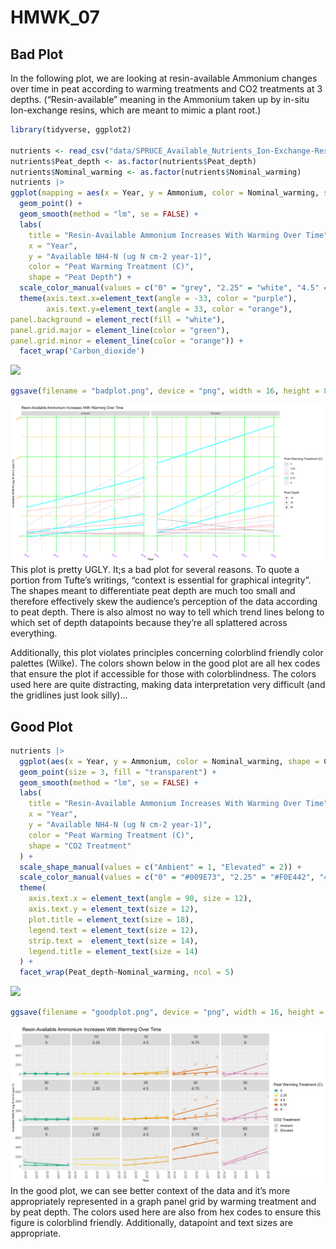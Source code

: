 # HMWK_07

## Bad Plot

In the following plot, we are looking at resin-available Ammonium
changes over time in peat according to warming treatments and CO2
treatments at 3 depths. (“Resin-available” meaning in the Ammonium taken
up by in-situ Ion-exchange resins, which are meant to mimic a plant
root.)

``` r
library(tidyverse, ggplot2)

nutrients <- read_csv("data/SPRUCE_Available_Nutrients_Ion-Exchange-Resins_Annual_2014-2018.csv")
nutrients$Peat_depth <- as.factor(nutrients$Peat_depth)
nutrients$Nominal_warming <- as.factor(nutrients$Nominal_warming)
nutrients |>
ggplot(mapping = aes(x = Year, y = Ammonium, color = Nominal_warming, shape = Peat_depth)) +
  geom_point() +
  geom_smooth(method = "lm", se = FALSE) + 
  labs(
    title = "Resin-Available Ammonium Increases With Warming Over Time",
    x = "Year",
    y = "Available NH4-N (ug N cm-2 year-1)",
    color = "Peat Warming Treatment (C)",
    shape = "Peat Depth") + 
  scale_color_manual(values = c("0" = "grey", "2.25" = "white", "4.5" = "pink", "6.75" = "cyan", "9" = "lavender")) +
  theme(axis.text.x=element_text(angle = -33, color = "purple"),
        axis.text.y=element_text(angle = 33, color = "orange"), 
panel.background = element_rect(fill = "white"),
panel.grid.major = element_line(color = "green"),   
panel.grid.minor = element_line(color = "orange")) +
  facet_wrap('Carbon_dioxide')
```

![](HMWK_07_files/figure-commonmark/unnamed-chunk-1-1.png)

``` r
ggsave(filename = "badplot.png", device = "png", width = 16, height = 8)
```
![](badplot.png) 
This plot is pretty UGLY. It;s a bad plot for several reasons. To quote
a portion from Tufte’s writings, “context is essential for graphical
integrity”. The shapes meant to differentiate peat depth are much too
small and therefore effectively skew the audience’s perception of the
data according to peat depth. There is also almost no way to tell which
trend lines belong to which set of depth datapoints because they’re all
splattered across everything.

Additionally, this plot violates principles concerning colorblind
friendly color palettes (Wilke). The colors shown below in the good plot
are all hex codes that ensure the plot if accessible for those with
colorblindness. The colors used here are quite distracting, making data
interpretation very difficult (and the gridlines just look silly)…

## Good Plot

``` r
nutrients |>
  ggplot(aes(x = Year, y = Ammonium, color = Nominal_warming, shape = Carbon_dioxide)) +
  geom_point(size = 3, fill = "transparent") +
  geom_smooth(method = "lm", se = FALSE) + 
  labs(
    title = "Resin-Available Ammonium Increases With Warming Over Time",
    x = "Year",
    y = "Available NH4-N (ug N cm-2 year-1)",
    color = "Peat Warming Treatment (C)",
    shape = "CO2 Treatment"
  ) +
  scale_shape_manual(values = c("Ambient" = 1, "Elevated" = 2)) + 
  scale_color_manual(values = c("0" = "#009E73", "2.25" = "#F0E442", "4.5" = "#E69F00", "6.75" = "#D55E00", "9" = "#CC79A7")) + 
  theme(
    axis.text.x = element_text(angle = 90, size = 12),          
    axis.text.y = element_text(size = 12),          
    plot.title = element_text(size = 18),
    legend.text = element_text(size = 12),
    strip.text =  element_text(size = 14), 
    legend.title = element_text(size = 14)    
  ) +
  facet_wrap(Peat_depth~Nominal_warming, ncol = 5)
```

![](HMWK_07_files/figure-commonmark/unnamed-chunk-2-1.png)

``` r
ggsave(filename = "goodplot.png", device = "png", width = 16, height = 8)
```
![](goodplot.png) 
In the good plot, we can see better context of the data and it’s more
appropriately represented in a graph panel grid by warming treatment and
by peat depth. The colors used here are also from hex codes to ensure
this figure is colorblind friendly. Additionally, datapoint and text
sizes are appropriate.
